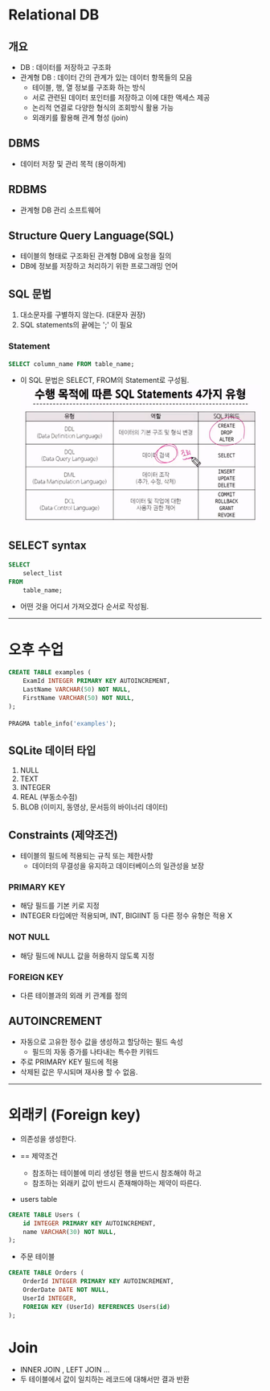 #  Relational DB
## 개요
- DB : 데이터를 저장하고 구조화
- 관계형 DB : 데이터 간의 관계가 있는 데이터 항목들의 모음
    - 테이블, 행, 열 정보를 구조화 하는 방식
    - 서로 관련된 데이터 포인터를 저장하고 이에 대한 액세스 제공
    - 논리적 연결로 다양한 형식의 조회방식 활용 가능
    - 외래키를 활용해 관계 형성 (join)
## DBMS
- 데이터 저장 및 관리 목적 (용이하게)
## RDBMS
- 관계형 DB 관리 소프트웨어
## Structure Query Language(SQL)
- 테이블의 형태로 구조화된 관계형 DB에 요청을 질의
- DB에 정보를 저장하고 처리하기 위한 프로그래밍 언어

## SQL 문법
1. 대소문자를 구별하지 않는다. (대문자 권장)
2. SQL statements의 끝에는 ';' 이 필요

### Statement
```sql
SELECT column_name FROM table_name;
```
- 이 SQL 문법은 SELECT, FROM의 Statement로 구성됨.
![Alt text](image.png)

## SELECT syntax
```sql
SELECT
    select_list
FROM
    table_name;
```
- 어떤 것을 어디서 가져오겠다 순서로 작성됨.

------------
# 오후 수업
```sql
CREATE TABLE examples (
    ExamId INTEGER PRIMARY KEY AUTOINCREMENT,
    LastName VARCHAR(50) NOT NULL,
    FirstName VARCHAR(50) NOT NULL,
);

PRAGMA table_info('examples');
```

## SQLite 데이터 타입
1. NULL
2. TEXT
3. INTEGER
4. REAL (부동소수점)
5. BLOB (이미지, 동영상, 문서등의 바이너리 데이터)

## Constraints (제약조건)
- 테이블의 필드에 적용되는 규칙 또는 제한사항
    - 데이터의 무결성을 유지하고 데이터베이스의 일관성을 보장

### PRIMARY KEY
- 해당 필드를 기본 키로 지정
- INTEGER 타입에만 적용되며, INT, BIGIINT 등 다른 정수 유형은 적용 X

### NOT NULL
- 해당 필드에 NULL 값을 허용하지 않도록 지정

### FOREIGN KEY
- 다른 테이블과의 외래 키 관계를 정의

## AUTOINCREMENT
- 자동으로 고유한 정수 값을 생성하고 할당하는 필드 속성
    - 필드의 자동 증가를 나타내는 특수한 키워드
- 주로 PRIMARY KEY 필드에 적용
- 삭제된 값은 무시되며 재사용 할 수 없음.

---------
# 외래키 (Foreign key)
- 의존성을 생성한다.
- == 제약조건 
    - 참조하는 테이블에 미리 생성된 행을 반드시 참조해야 하고
    - 참조하는 외래키 값이 반드시 존재해야하는 제약이 따른다.

- users table
```sql
CREATE TABLE Users (
    id INTEGER PRIMARY KEY AUTOINCREMENT,
    name VARCHAR(30) NOT NULL,
);
```
- 주문 테이블
```sql
CREATE TABLE Orders (
    OrderId INTEGER PRIMARY KEY AUTOINCREMENT,
    OrderDate DATE NOT NULL,
    UserId INTEGER,
    FOREIGN KEY (UserId) REFERENCES Users(id)
);
```

# Join
- INNER JOIN , LEFT JOIN ...
- 두 테이블에서 값이 일치하는 레코드에 대해서만 결과 반환

